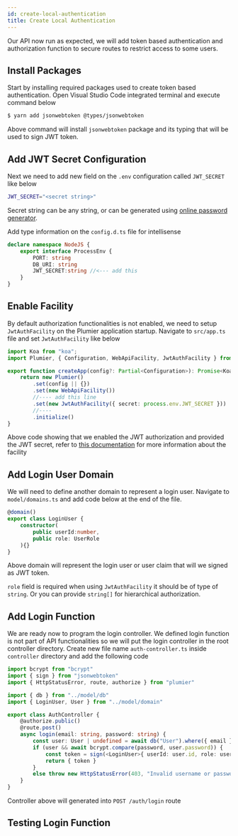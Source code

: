```yaml
---
id: create-local-authentication
title: Create Local Authentication
---
```


Our API now run as expected, we will add token based authentication and authorization function to secure routes to restrict access to some users. 

## Install Packages
Start by installing required packages used to create token based authentication. Open Visual Studio Code integrated terminal and execute command below

```bash
$ yarn add jsonwebtoken @types/jsonwebtoken
```

Above command will install `jsonwebtoken` package and its typing that will be used to sign JWT token.


## Add JWT Secret Configuration
Next we need to add new field on the `.env` configuration called `JWT_SECRET` like below

```bash
JWT_SECRET="<secret string>"
```

Secret string can be any string, or can be generated using [online password generator](https://passwordsgenerator.net/). 

Add type information on the `config.d.ts` file for intellisense

```typescript
declare namespace NodeJS {
    export interface ProcessEnv {
        PORT: string
        DB_URI: string
        JWT_SECRET:string //<--- add this
    }
}
```

## Enable Facility
By default authorization functionalities is not enabled, we need to setup `JwtAuthFacility` on the Plumier application startup. Navigate to `src/app.ts` file and set `JwtAuthFacility` like below

```typescript
import Koa from "koa";
import Plumier, { Configuration, WebApiFacility, JwtAuthFacility } from "plumier";

export function createApp(config?: Partial<Configuration>): Promise<Koa> {
    return new Plumier()
        .set(config || {})
        .set(new WebApiFacility())
        //---- add this line
        .set(new JwtAuthFacility({ secret: process.env.JWT_SECRET }))
        //---- 
        .initialize()
}
```

Above code showing that we enabled the JWT authorization and provided the JWT secret, refer to [this documentation](/docs/refs/authorization) for more information about the facility

## Add Login User Domain
We will need to define another domain to represent a login user. Navigate to `model/domains.ts` and add code below at the end of the file.

```typescript
@domain()
export class LoginUser {
    constructor(
        public userId:number,
        public role: UserRole
    ){}
}
```

Above domain will represent the login user or user claim that will we signed as JWT token. 

`role` field is required when using `JwtAuthFacility` it should be of type of `string`. Or you can provide `string[]` for hierarchical authorization.

## Add Login Function
We are ready now to program the login controller. We defined login function is not part of API functionalities so we will put the login controller in the root controller directory. Create new file name `auth-controller.ts` inside `controller` directory and add the following code

```typescript
import bcrypt from "bcrypt"
import { sign } from "jsonwebtoken"
import { HttpStatusError, route, authorize } from "plumier"

import { db } from "../model/db"
import { LoginUser, User } from "../model/domain"

export class AuthController {
    @authorize.public()
    @route.post()
    async login(email: string, password: string) {
        const user: User | undefined = await db("User").where({ email }).first()
        if (user && await bcrypt.compare(password, user.password)) {
            const token = sign(<LoginUser>{ userId: user.id, role: user.role }, process.env.JWT_SECRET)
            return { token }
        }
        else throw new HttpStatusError(403, "Invalid username or password")
    }
}
```

Controller above will generated into `POST /auth/login` route

## Testing Login Function
